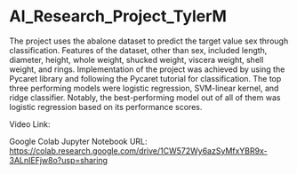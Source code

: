 # AI_Research_Project_TylerM
The project uses the abalone dataset to predict the target value sex through classification. Features of the dataset, other than sex, included length, diameter, height, whole weight, shucked weight, viscera weight, shell weight, and rings. Implementation of the project was achieved by using the Pycaret library and following the Pycaret tutorial for classification.  The top three performing models were logistic regression, SVM-linear kernel, and ridge classifier. Notably, the best-performing model out of all of them was logistic regression based on its performance scores.

Video Link:

Google Colab Jupyter Notebook URL: https://colab.research.google.com/drive/1CW572Wy6azSyMfxYBR9x-3ALnIEFjw8o?usp=sharing

